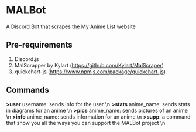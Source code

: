 # MALBot
A Discord Bot that scrapes the My Anime List website

## Pre-requirements
1. Discord.js
2. MalScrapper by Kylart (https://github.com/Kylart/MalScraper)
3. quickchart-js (https://www.npmjs.com/package/quickchart-js)

## Commands

**>user** username: sends info for the user \n
**>stats** anime_name: sends stats in diagrams for an anime \n
**>pics** anime_name: sends pictures of an anime \n
**>info** anime_name: sends information for an anime \n
**>supp**: a command that show you all the ways you can support the MALBot project \n
